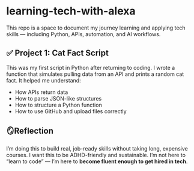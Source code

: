 # learning-tech-with-alexa

This repo is a space to document my journey learning and applying tech skills — including Python, APIs, automation, and AI workflows.

## ✅ Project 1: Cat Fact Script

This was my first script in Python after returning to coding. I wrote a function that simulates pulling data from an API and prints a random cat fact. It helped me understand:

- How APIs return data
- How to parse JSON-like structures
- How to structure a Python function
- How to use GitHub and upload files correctly

## 🪞Reflection

I’m doing this to build real, job-ready skills without taking long, expensive courses. I want this to be ADHD-friendly and sustainable. I’m not here to “learn to code” — I’m here to **become fluent enough to get hired in tech**.

